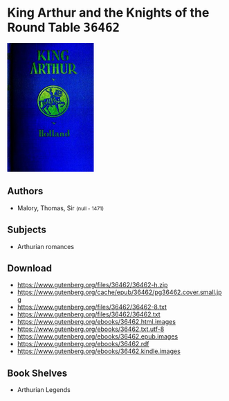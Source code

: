 # King Arthur and the Knights of the Round Table <kbd>36462</kbd>

![](./cover.medium.jpg "")

## Authors


 - Malory, Thomas, Sir <small>(null - 1471)</small>

## Subjects


 - Arthurian romances

## Download


 - https://www.gutenberg.org/files/36462/36462-h.zip
 - https://www.gutenberg.org/cache/epub/36462/pg36462.cover.small.jpg
 - https://www.gutenberg.org/files/36462/36462-8.txt
 - https://www.gutenberg.org/files/36462/36462.txt
 - https://www.gutenberg.org/ebooks/36462.html.images
 - https://www.gutenberg.org/ebooks/36462.txt.utf-8
 - https://www.gutenberg.org/ebooks/36462.epub.images
 - https://www.gutenberg.org/ebooks/36462.rdf
 - https://www.gutenberg.org/ebooks/36462.kindle.images

## Book Shelves


 - Arthurian Legends
